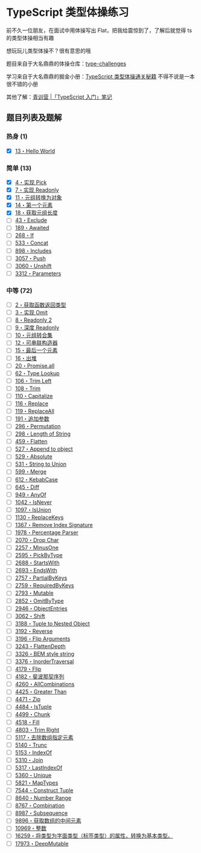 # TypeScript 类型体操练习

前不久一位朋友，在面试中用体操写出 Flat，把我给震惊到了，了解后就觉得 ts 的类型体操相当有趣

想玩玩儿类型体操不？很有意思的哦

题目来自于大名鼎鼎的体操仓库：[type-challenges](https://github.com/type-challenges/type-challenges)

学习来自于大名鼎鼎的掘金小册：[TypeScript 类型体操通关秘籍](https://juejin.cn/book/7047524421182947366) 不得不说是一本很不错的小册

其他了解：[青训营 |「TypeScript 入门」笔记](https://ysx.cosine.ren/note/front-end/bytedance-note/typescript-introduction/)

## 题目列表及题解

### 热身 (1)

- [x] [13・Hello World](https://github.com/type-challenges/type-challenges/blob/main/questions/00013-warm-hello-world/README.zh-CN.md)

### 简单 (13)

- [x] [4・实现 Pick](https://github.com/type-challenges/type-challenges/blob/main/questions/00004-easy-pick/README.zh-CN.md)
- [x] [7・实现 Readonly](https://github.com/type-challenges/type-challenges/blob/main/questions/00007-easy-readonly/README.zh-CN.md)
- [x] [11・元组转换为对象](https://github.com/type-challenges/type-challenges/blob/main/questions/00011-easy-tuple-to-object/README.zh-CN.md)
- [x] [14・第一个元素](https://github.com/type-challenges/type-challenges/blob/main/questions/00014-easy-first/README.zh-CN.md)
- [x] [18・获取元组长度](https://github.com/type-challenges/type-challenges/blob/main/questions/00018-easy-tuple-length/README.zh-CN.md)
- [ ] [43・Exclude](https://github.com/type-challenges/type-challenges/blob/main/questions/00043-easy-exclude/README.zh-CN.md)
- [ ] [189・Awaited](https://github.com/type-challenges/type-challenges/blob/main/questions/00189-easy-awaited/README.zh-CN.md)
- [ ] [268・If](https://github.com/type-challenges/type-challenges/blob/main/questions/00268-easy-if/README.zh-CN.md)
- [ ] [533・Concat](https://github.com/type-challenges/type-challenges/blob/main/questions/00533-easy-concat/README.zh-CN.md)
- [ ] [898・Includes](https://github.com/type-challenges/type-challenges/blob/main/questions/00898-easy-includes/README.zh-CN.md)
- [ ] [3057・Push](https://github.com/type-challenges/type-challenges/blob/main/questions/03057-easy-push/README.zh-CN.md)
- [ ] [3060・Unshift](https://github.com/type-challenges/type-challenges/blob/main/questions/03060-easy-unshift/README.zh-CN.md)
- [ ] [3312・Parameters](https://github.com/type-challenges/type-challenges/blob/main/questions/03312-easy-parameters/README.zh-CN.md)

### 中等 (72)

- [ ] [2・获取函数返回类型](https://github.com/type-challenges/type-challenges/blob/main/questions/00002-medium-return-type/README.zh-CN.md)
- [ ] [3・实现 Omit](https://github.com/type-challenges/type-challenges/blob/main/questions/00003-medium-omit/README.zh-CN.md)
- [ ] [8・Readonly 2](https://github.com/type-challenges/type-challenges/blob/main/questions/00008-medium-readonly-2/README.zh-CN.md)
- [ ] [9・深度 Readonly](https://github.com/type-challenges/type-challenges/blob/main/questions/00009-medium-deep-readonly/README.zh-CN.md)
- [ ] [10・元组转合集](https://github.com/type-challenges/type-challenges/blob/main/questions/00010-medium-tuple-to-union/README.zh-CN.md)
- [ ] [12・可串联构造器](https://github.com/type-challenges/type-challenges/blob/main/questions/00012-medium-chainable-options/README.zh-CN.md)
- [ ] [15・最后一个元素](https://github.com/type-challenges/type-challenges/blob/main/questions/00015-medium-last/README.zh-CN.md)
- [ ] [16・出堆](https://github.com/type-challenges/type-challenges/blob/main/questions/00016-medium-pop/README.zh-CN.md)
- [ ] [20・Promise.all](https://github.com/type-challenges/type-challenges/blob/main/questions/00020-medium-promise-all/README.zh-CN.md)
- [ ] [62・Type Lookup](https://github.com/type-challenges/type-challenges/blob/main/questions/00062-medium-type-lookup/README.zh-CN.md)
- [ ] [106・Trim Left](https://github.com/type-challenges/type-challenges/blob/main/questions/00106-medium-trimleft/README.zh-CN.md)
- [ ] [108・Trim](https://github.com/type-challenges/type-challenges/blob/main/questions/00108-medium-trim/README.zh-CN.md)
- [ ] [110・Capitalize](https://github.com/type-challenges/type-challenges/blob/main/questions/00110-medium-capitalize/README.zh-CN.md)
- [ ] [116・Replace](https://github.com/type-challenges/type-challenges/blob/main/questions/00116-medium-replace/README.zh-CN.md)
- [ ] [119・ReplaceAll](https://github.com/type-challenges/type-challenges/blob/main/questions/00119-medium-replaceall/README.zh-CN.md)
- [ ] [191・追加参数](https://github.com/type-challenges/type-challenges/blob/main/questions/00191-medium-append-argument/README.zh-CN.md)
- [ ] [296・Permutation](https://github.com/type-challenges/type-challenges/blob/main/questions/00296-medium-permutation/README.zh-CN.md)
- [ ] [298・Length of String](https://github.com/type-challenges/type-challenges/blob/main/questions/00298-medium-length-of-string/README.zh-CN.md)
- [ ] [459・Flatten](https://github.com/type-challenges/type-challenges/blob/main/questions/00459-medium-flatten/README.zh-CN.md)
- [ ] [527・Append to object](https://github.com/type-challenges/type-challenges/blob/main/questions/00527-medium-append-to-object/README.zh-CN.md)
- [ ] [529・Absolute](https://github.com/type-challenges/type-challenges/blob/main/questions/00529-medium-absolute/README.zh-CN.md)
- [ ] [531・String to Union](https://github.com/type-challenges/type-challenges/blob/main/questions/00531-medium-string-to-union/README.zh-CN.md)
- [ ] [599・Merge](https://github.com/type-challenges/type-challenges/blob/main/questions/00599-medium-merge/README.zh-CN.md)
- [ ] [612・KebabCase](https://github.com/type-challenges/type-challenges/blob/main/questions/00612-medium-kebabcase/README.md)
- [ ] [645・Diff](https://github.com/type-challenges/type-challenges/blob/main/questions/00645-medium-diff/README.zh-CN.md)
- [ ] [949・AnyOf](https://github.com/type-challenges/type-challenges/blob/main/questions/00949-medium-anyof/README.zh-CN.md)
- [ ] [1042・IsNever](https://github.com/type-challenges/type-challenges/blob/main/questions/01042-medium-isnever/README.md)
- [ ] [1097・IsUnion](https://github.com/type-challenges/type-challenges/blob/main/questions/01097-medium-isunion/README.md)
- [ ] [1130・ReplaceKeys](https://github.com/type-challenges/type-challenges/blob/main/questions/01130-medium-replacekeys/README.md)
- [ ] [1367・Remove Index Signature](https://github.com/type-challenges/type-challenges/blob/main/questions/01367-medium-remove-index-signature/README.md)
- [ ] [1978・Percentage Parser](https://github.com/type-challenges/type-challenges/blob/main/questions/01978-medium-percentage-parser/README.zh-CN.md)
- [ ] [2070・Drop Char](https://github.com/type-challenges/type-challenges/blob/main/questions/02070-medium-drop-char/README.zh-CN.md)
- [ ] [2257・MinusOne](https://github.com/type-challenges/type-challenges/blob/main/questions/02257-medium-minusone/README.zh-CN.md)
- [ ] [2595・PickByType](https://github.com/type-challenges/type-challenges/blob/main/questions/02595-medium-pickbytype/README.md)
- [ ] [2688・StartsWith](https://github.com/type-challenges/type-challenges/blob/main/questions/02688-medium-startswith/README.zh-CN.md)
- [ ] [2693・EndsWith](https://github.com/type-challenges/type-challenges/blob/main/questions/02693-medium-endswith/README.zh-CN.md)
- [ ] [2757・PartialByKeys](https://github.com/type-challenges/type-challenges/blob/main/questions/02757-medium-partialbykeys/README.zh-CN.md)
- [ ] [2759・RequiredByKeys](https://github.com/type-challenges/type-challenges/blob/main/questions/02759-medium-requiredbykeys/README.zh-CN.md)
- [ ] [2793・Mutable](https://github.com/type-challenges/type-challenges/blob/main/questions/02793-medium-mutable/README.zh-CN.md)
- [ ] [2852・OmitByType](https://github.com/type-challenges/type-challenges/blob/main/questions/02852-medium-omitbytype/README.md)
- [ ] [2946・ObjectEntries](https://github.com/type-challenges/type-challenges/blob/main/questions/02946-medium-objectentries/README.md)
- [ ] [3062・Shift](https://github.com/type-challenges/type-challenges/blob/main/questions/03062-medium-shift/README.md)
- [ ] [3188・Tuple to Nested Object](https://github.com/type-challenges/type-challenges/blob/main/questions/03188-medium-tuple-to-nested-object/README.md)
- [ ] [3192・Reverse](https://github.com/type-challenges/type-challenges/blob/main/questions/03192-medium-reverse/README.zh-CN.md)
- [ ] [3196・Flip Arguments](https://github.com/type-challenges/type-challenges/blob/main/questions/03196-medium-flip-arguments/README.md)
- [ ] [3243・FlattenDepth](https://github.com/type-challenges/type-challenges/blob/main/questions/03243-medium-flattendepth/README.md)
- [ ] [3326・BEM style string](https://github.com/type-challenges/type-challenges/blob/main/questions/03326-medium-bem-style-string/README.md)
- [ ] [3376・InorderTraversal](https://github.com/type-challenges/type-challenges/blob/main/questions/03376-medium-inordertraversal/README.md)
- [ ] [4179・Flip](https://github.com/type-challenges/type-challenges/blob/main/questions/04179-medium-flip/README.md)
- [ ] [4182・斐波那契序列](https://github.com/type-challenges/type-challenges/blob/main/questions/04182-medium-fibonacci-sequence/README.zh-CN.md)
- [ ] [4260・AllCombinations](https://github.com/type-challenges/type-challenges/blob/main/questions/04260-medium-nomiwase/README.md)
- [ ] [4425・Greater Than](https://github.com/type-challenges/type-challenges/blob/main/questions/04425-medium-greater-than/README.md)
- [ ] [4471・Zip](https://github.com/type-challenges/type-challenges/blob/main/questions/04471-medium-zip/README.md)
- [ ] [4484・IsTuple](https://github.com/type-challenges/type-challenges/blob/main/questions/04484-medium-istuple/README.md)
- [ ] [4499・Chunk](https://github.com/type-challenges/type-challenges/blob/main/questions/04499-medium-chunk/README.md)
- [ ] [4518・Fill](https://github.com/type-challenges/type-challenges/blob/main/questions/04518-medium-fill/README.md)
- [ ] [4803・Trim Right](https://github.com/type-challenges/type-challenges/blob/main/questions/04803-medium-trim-right/README.zh-CN.md)
- [ ] [5117・去除数组指定元素](https://github.com/type-challenges/type-challenges/blob/main/questions/05117-medium-without/README.zh-CN.md)
- [ ] [5140・Trunc](https://github.com/type-challenges/type-challenges/blob/main/questions/05140-medium-trunc/README.md)
- [ ] [5153・IndexOf](https://github.com/type-challenges/type-challenges/blob/main/questions/05153-medium-indexof/README.md)
- [ ] [5310・Join](https://github.com/type-challenges/type-challenges/blob/main/questions/05310-medium-join/README.md)
- [ ] [5317・LastIndexOf](https://github.com/type-challenges/type-challenges/blob/main/questions/05317-medium-lastindexof/README.md)
- [ ] [5360・Unique](https://github.com/type-challenges/type-challenges/blob/main/questions/05360-medium-unique/README.md)
- [ ] [5821・MapTypes](https://github.com/type-challenges/type-challenges/blob/main/questions/05821-medium-maptypes/README.md)
- [ ] [7544・Construct Tuple](https://github.com/type-challenges/type-challenges/blob/main/questions/07544-medium-construct-tuple/README.zh-CN.md)
- [ ] [8640・Number Range](https://github.com/type-challenges/type-challenges/blob/main/questions/08640-medium-number-range/README.md)
- [ ] [8767・Combination](https://github.com/type-challenges/type-challenges/blob/main/questions/08767-medium-combination/README.md)
- [ ] [8987・Subsequence](https://github.com/type-challenges/type-challenges/blob/main/questions/08987-medium-subsequence/README.md)
- [ ] [9896・获取数组的中间元素](https://github.com/type-challenges/type-challenges/blob/main/questions/09896-medium-huo-qu-shu-zu-de-zhong-jian-yuan-su/README.zh-CN.md)
- [ ] [10969・整数](https://github.com/type-challenges/type-challenges/blob/main/questions/10969-medium-zheng-shu/README.zh-CN.md)
- [ ] [16259・将类型为字面类型（标签类型）的属性，转换为基本类型。](https://github.com/type-challenges/type-challenges/blob/main/questions/16259-medium-jiang-lei-xing-wei-zi-mian-lei-xing-biao-qian-lei-xing-de-shu-xing-zhuan-huan-wei-ji-ben-lei-xing/README.zh-CN.md)
- [ ] [17973・DeepMutable](https://github.com/type-challenges/type-challenges/blob/main/questions/17973-medium-deepmutable/README.zh-CN.md)
